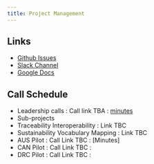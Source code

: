 ```yaml
---
title: Project Management
---
```



## Links

* [Github Issues](https://github.com/uncefact/project-crm/issues)
* [Slack Channel](https://uncefact.slack.com/archives/C05AV647QKC)
* [Google Docs](tba)


## Call Schedule  

* Leadership calls : Call link TBA : [minutes](https://github.com/uncefact/project-crm/issues?q=is%3Aissue+is%3Aopen+label%3Aminutes)
* Sub-projects
 * Traceability Interoperability  : Link TBC
 * Sustainability Vocabulary Mapping : Link TBC
 * AUS Pilot : Call Link TBC : [Minutes]
 * CAN Pilot : Call Link TBC : 
 * DRC Pilot : Call Link TBC : 

